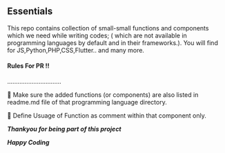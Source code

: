 ## Essentials

  

This repo contains collection of small-small functions and components which we need while writing codes; ( which are not available in programming languages by default and in their frameworks.). You will find for JS,Python,PHP,CSS,Flutter.. and many more.

  

#### Rules For PR !!

  ...............................

:star2: Make sure the added functions (or components) are also listed in readme.md file of that programming language directory.
  

:star2: Define Usuage of Function as comment within that component only.

  
  

***Thankyou for being part of this project***

*********Happy Coding*********
